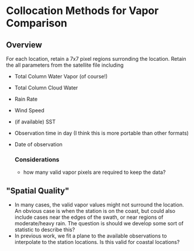 # Collocation Methods for Vapor Comparison

## Overview
For each location, retain a 7x7 pixel regions surronding the location. Retain the all parameters from the satellite file including
* Total Column Water Vapor (of course!)
* Total Column Cloud Water
* Rain Rate
* Wind Speed
* (if available) SST
* Observation time in day (I think this is more portable than other formats)
* Date of observation

  ### Considerations
  * how many valid vapor pixels are required to keep the data?

## "Spatial Quality"
* In many cases, the valid vapor values might not surround the location.  An obvious case is when the station is on the coast, but could also include cases near the edges of the swath, or near regions of moderate/heavy rain. The question is should we develop some sort of statistic to describe this?
* In previous work, we fit a plane to the available observations to interpolate to the station locations.  Is this valid for coastal locations?
